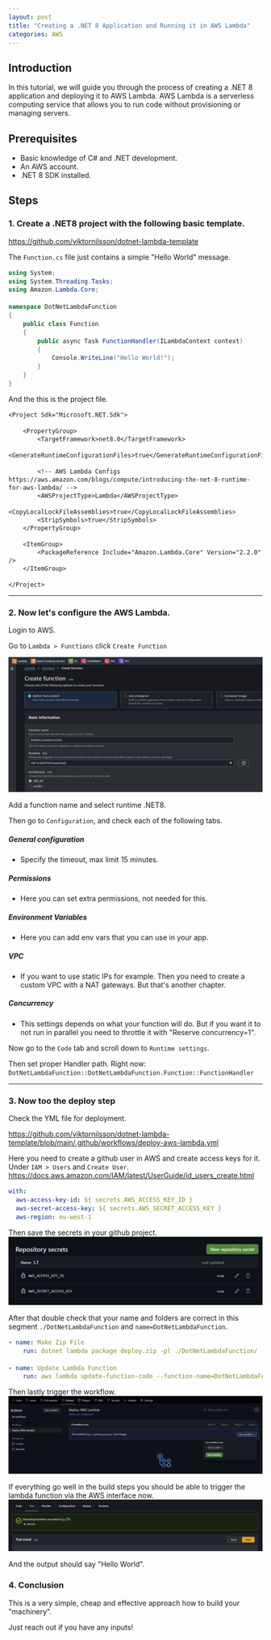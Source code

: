 ```yaml
---
layout: post
title: "Creating a .NET 8 Application and Running it in AWS Lambda"
categories: AWS
---
```


## Introduction
In this tutorial, we will guide you through the process of creating a .NET 8 application and deploying it to AWS Lambda. AWS Lambda is a serverless computing service that allows you to run code without provisioning or managing servers.

## Prerequisites
- Basic knowledge of C# and .NET development.
- An AWS account.
- .NET 8 SDK installed.

## Steps

### 1. Create a .NET8 project with the following basic template.

https://github.com/viktornilsson/dotnet-lambda-template

The `Function.cs` file just contains a simple "Hello World" message.

```cs
using System;
using System.Threading.Tasks;
using Amazon.Lambda.Core;

namespace DotNetLambdaFunction
{
    public class Function
    {
        public async Task FunctionHandler(ILambdaContext context)
        {
            Console.WriteLine("Hello World!");
        }
    }
}
```

And the this is the project file.

```
<Project Sdk="Microsoft.NET.Sdk">

    <PropertyGroup>
        <TargetFramework>net8.0</TargetFramework>
        <GenerateRuntimeConfigurationFiles>true</GenerateRuntimeConfigurationFiles>

        <!-- AWS Lambda Configs https://aws.amazon.com/blogs/compute/introducing-the-net-8-runtime-for-aws-lambda/ -->
        <AWSProjectType>Lambda</AWSProjectType>
        <CopyLocalLockFileAssemblies>true</CopyLocalLockFileAssemblies>
        <StripSymbols>true</StripSymbols>
    </PropertyGroup>

    <ItemGroup>
        <PackageReference Include="Amazon.Lambda.Core" Version="2.2.0" />
    </ItemGroup>

</Project>
```

---

### 2. Now let's configure the AWS Lambda.

Login to AWS.

Go to `Lambda > Functions` click `Create Function`

![Create Function](/images/lambda_create_function.png)

Add a function name and select runtime .NET8.

Then go to `Configuration`, and check each of the following tabs.

##### General configuration
- Specify the timeout, max limit 15 minutes.

##### Permissions
- Here you can set extra permissions, not needed for this.

##### Environment Variables
- Here you can add env vars that you can use in your app.

##### VPC
- If you want to use static IPs for example. Then you need to create a custom VPC with a NAT gateways. But that's another chapter.

##### Concurrency
- This settings depends on what your function will do. But if you want it to not run in parallel you need to throttle it with "Reserve concurrency=1".


Now go to the `Code` tab and scroll down to `Runtime settings`.

Then set proper Handler path. Right now: `DotNetLambdaFunction::DotNetLambdaFunction.Function::FunctionHandler`

---

### 3. Now too the deploy step

Check the YML file for deployment.

https://github.com/viktornilsson/dotnet-lambda-template/blob/main/.github/workflows/deploy-aws-lambda.yml

Here you need to create a github user in AWS and create access keys for it. Under `IAM > Users` and `Create User`.
https://docs.aws.amazon.com/IAM/latest/UserGuide/id_users_create.html


```yml
with:
  aws-access-key-id: ${ secrets.AWS_ACCESS_KEY_ID }
  aws-secret-access-key: ${ secrets.AWS_SECRET_ACCESS_KEY }
  aws-region: eu-west-1
```

Then save the secrets in your github project.
![secrets](/images/github_secrets.png)


After that double check that your name and folders are correct in this segment `./DotNetLambdaFunction`  and `name=DotNetLambdaFunction`.

```yml
- name: Make Zip File      
    run: dotnet lambda package deploy.zip -pl ./DotNetLambdaFunction/
    
- name: Update Lambda Function
    run: aws lambda update-function-code --function-name=DotNetLambdaFunction --zip-file=fileb://deploy.zip
```

Then lastly trigger the workflow.
![alt text](/images/github_run_workflow.png)


If everything go well in the build steps you should be able to trigger the lambda function via the AWS interface now.
![alt text](/images/lambda_run_test.png)


And the output should say "Hello World".

### 4. Conclusion
This is a very simple, cheap and effective approach how to build your "machinery". 

Just reach out if you have any inputs!

